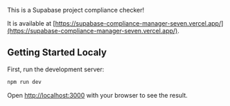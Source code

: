 This is a Supabase project compliance checker!

It is available at [https://supabase-compliance-manager-seven.vercel.app/](https://supabase-compliance-manager-seven.vercel.app/).


## Getting Started Localy

First, run the development server:

```bash
npm run dev
```

Open [http://localhost:3000](http://localhost:3000) with your browser to see the result.

